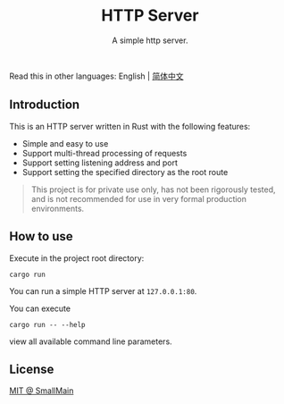 <!-- 名字 -->
<h1 align="center">HTTP Server</h1>
<!-- 描述 -->
<p align="center">A simple http server.</p>
<br/>

Read this in other languages: English | [简体中文](./README_zh-CN.md)

## Introduction

This is an HTTP server written in Rust with the following features:

- Simple and easy to use
- Support multi-thread processing of requests
- Support setting listening address and port
- Support setting the specified directory as the root route

> This project is for private use only, has not been rigorously tested, and is not recommended for use in very formal production environments.

## How to use

Execute in the project root directory:

```shell
cargo run
```

You can run a simple HTTP server at `127.0.0.1:80`.

You can execute

```shell
cargo run -- --help
```

view all available command line parameters.

## License

[MIT @ SmallMain](./LICENSE)
